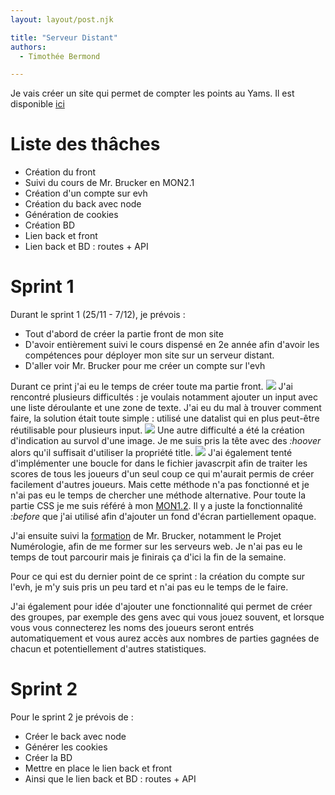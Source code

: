 ```yaml
---
layout: layout/post.njk

title: "Serveur Distant"
authors:
  - Timothée Bermond

---
```

<!-- Début Résumé -->
Je vais créer un site qui permet de compter les points au Yams.
Il est disponible [ici](https://github.com/Timothee-Bermond/yams)
<!-- Fin Résumé -->
# Liste des thâches

- Création du front
- Suivi du cours de Mr. Brucker en MON2.1
- Création d'un compte sur evh
- Création du back avec node
- Génération de cookies
- Création BD
- Lien back et front
- Lien back et BD : routes + API

# Sprint 1
Durant le sprint 1 (25/11 - 7/12), je prévois :
- Tout d'abord de créer la partie front de mon site
- D'avoir entièrement suivi le cours dispensé en 2e année afin d'avoir les compétences pour déployer mon site sur un serveur distant.
- D'aller voir Mr. Brucker pour me créer un compte sur l'evh

Durant ce print j'ai eu le temps de créer toute ma partie front.
<img src="../../Images/yams.jpg"/>
J'ai rencontré plusieurs difficultés : je voulais notamment ajouter un input avec une liste déroulante et une zone de texte. J'ai eu du mal à trouver comment faire, la solution était toute simple : utilisé une datalist qui en plus peut-être réutilisable pour plusieurs input.
<img src="../../Images/datalist.jpg">
Une autre difficulté a été la création d'indication au survol d'une image. Je me suis pris la tête avec des *:hoover* alors qu'il suffisait d'utiliser la propriété title.
<img src="../../Images/indication.jpg">
J'ai également tenté d'implémenter une boucle for dans le fichier javascrpit afin de traiter les scores de tous les joueurs d'un seul coup ce qui m'aurait permis de créer facilement d'autres joueurs. Mais cette méthode n'a pas fonctionné et je n'ai pas eu le temps de chercher une méthode alternative.
Pour toute la partie CSS je me suis référé à mon [MON1.2](../../../../mon/TB/Mes_MON/CSS). Il y a juste la fonctionnalité *:before* que j'ai utilisé afin d'ajouter un fond d'écran partiellement opaque.

J'ai ensuite suivi la [formation](https://francoisbrucker.github.io/cours_informatique/enseignements/ecm/2A/option-web/) de Mr. Brucker, notamment le Projet Numérologie, afin de me former sur les serveurs web. Je n'ai pas eu le temps de tout parcourir mais je finirais ça d'ici la fin de la semaine.

Pour ce qui est du dernier point de ce sprint : la création du compte sur l'evh, je m'y suis pris un peu tard et n'ai pas eu le temps de le faire.

J'ai également pour idée d'ajouter une fonctionnalité qui permet de créer des groupes, par exemple des gens avec qui vous jouez souvent, et lorsque vous vous connecterez les noms des joueurs seront entrés automatiquement et vous aurez accès aux nombres de parties gagnées de chacun et potentiellement d'autres statistiques.

# Sprint 2

Pour le sprint 2 je prévois de :
- Créer le back avec node
- Générer les cookies
- Créer la BD
- Mettre en place le lien back et front
- Ainsi que le lien back et BD : routes + API

